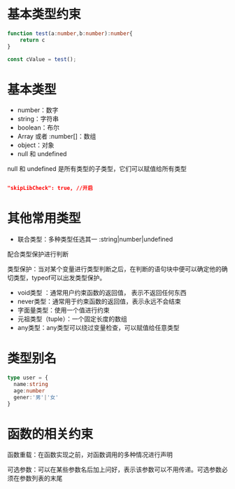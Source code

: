 # 基本类型约束

```ts
function test(a:number,b:number):number{
	return c
}

const cValue = test();
```



# 基本类型

- number：数字
- string：字符串
- boolean：布尔
- Array<number> 或者 :number[]：数组 
- object：对象
- null 和 undefined 

null 和 undefined 是所有类型的子类型，它们可以赋值给所有类型

```json

"skipLibCheck": true, //开启
```



# 其他常用类型

- 联合类型：多种类型任选其一  :string|number|undefined

配合类型保护进行判断

类型保护：当对某个变量进行类型判断之后，在判断的语句块中便可以确定他的确切类型，typeof可以出发类型保护。

- void类型 ：通常用户约束函数的返回值， 表示不返回任何东西
- never类型：通常用于约束函数的返回值，表示永远不会结束
- 字面量类型：使用一个值进行约束
- 元祖类型（tuple）：一个固定长度的数组
- any类型：any类型可以绕过变量检查，可以赋值给任意类型

# 类型别名

```ts
type user = {
  name:string
  age:number
  gener:'男'|'女'
}
```



# 函数的相关约束

函数重载：在函数实现之前，对函数调用的多种情况进行声明

可选参数：可以在某些参数名后加上问好，表示该参数可以不用传递。可选参数必须在参数列表的末尾